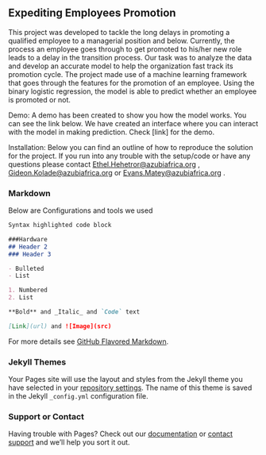 ## Expediting Employees Promotion

This project was developed to tackle the long delays in promoting a qualified employee to a managerial position and below. Currently, the process an employee goes through to get promoted to his/her new role leads to a delay in the transition process. Our task was to analyze the data and develop an accurate model to help the organization fast track its promotion cycle. The project made use of a machine learning framework that goes through the features for the promotion of an employee. Using the binary logistic regression, the model is able to predict whether an employee is promoted or not.

Demo:
A demo has been created to show you how the model works. You can see the link below. We have created an interface where you can interact with the model in making prediction.
Check [link] for the demo.

Installation:
Below you can find an outline of how to reproduce the solution for the project.
If you run into any trouble with the setup/code or have any questions please contact Ethel.Hehetror@azubiafrica.org , Gideon.Kolade@azubiafrica.org or Evans.Matey@azubiafrica.org .


### Markdown

Below are Configurations and tools we used 

```markdown
Syntax highlighted code block

###Hardware
## Header 2
### Header 3

- Bulleted
- List

1. Numbered
2. List

**Bold** and _Italic_ and `Code` text

[Link](url) and ![Image](src)
```

For more details see [GitHub Flavored Markdown](https://guides.github.com/features/mastering-markdown/).

### Jekyll Themes

Your Pages site will use the layout and styles from the Jekyll theme you have selected in your [repository settings](https://github.com/Allaye/Expediting_Employees_Promotion/settings). The name of this theme is saved in the Jekyll `_config.yml` configuration file.

### Support or Contact

Having trouble with Pages? Check out our [documentation](https://docs.github.com/categories/github-pages-basics/) or [contact support](https://github.com/contact) and we’ll help you sort it out.
